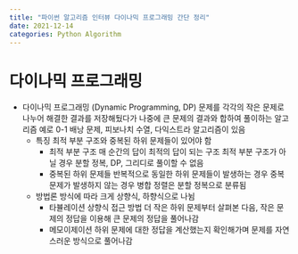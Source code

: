 ```yaml
---
title: "파이썬 알고리즘 인터뷰 다이나믹 프로그래밍 간단 정리"
date: 2021-12-14
categories: Python Algorithm
---
```


# 다이나믹 프로그래밍

- 다이나믹 프로그래밍 (Dynamic Programming, DP)
  문제를 각각의 작은 문제로 나누어 해결한 결과를 저장해뒀다가 나중에 큰 문제의 결과와 합하여 풀이하는 알고리즘
  예로 0-1 배낭 문제, 피보나치 수열, 다익스트라 알고리즘이 있음
  - 특징
    최적 부분 구조와 중복된 하위 문제들이 있어야 함
    - 최적 부분 구조
      매 순간의 답이 최적의 답이 되는 구조
      최적 부분 구조가 아닐 경우 분할 정복, DP, 그리디로 풀이할 수 없음
    - 중복된 하위 문제들
      반복적으로 동일한 하위 문제들이 발생하는 경우
      중복 문제가 발생하지 않는 경우 병합 정렬은 분할 정복으로 분류됨
  - 방법론
    방식에 따라 크게 상향식, 하향식으로 나뉨
    - 타뷸레이션
      상향식 접근 방법
      더 작은 하위 문제부터 살펴본 다음, 작은 문제의 정답을 이용해 큰 문제의 정답을 풀어나감
    - 메모이제이션
      하위 문제에 대한 정답을 계산했는지 확인해가며 문제를 자연스러운 방식으로 풀어나감
